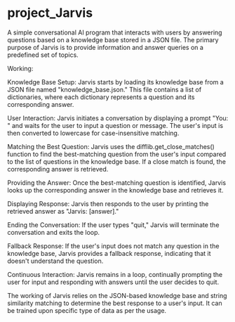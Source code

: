# project_Jarvis

A simple conversational AI program that interacts with users by answering questions based on a knowledge base stored in a JSON file. The primary purpose of Jarvis is to provide information and answer queries on a predefined set of topics.

Working:

Knowledge Base Setup: Jarvis starts by loading its knowledge base from a JSON file named "knowledge_base.json." This file contains a list of dictionaries, where each dictionary represents a question and its corresponding answer.

User Interaction: Jarvis initiates a conversation by displaying a prompt "You: " and waits for the user to input a question or message. The user's input is then converted to lowercase for case-insensitive matching.

Matching the Best Question: Jarvis uses the difflib.get_close_matches() function to find the best-matching question from the user's input compared to the list of questions in the knowledge base. If a close match is found, the corresponding answer is retrieved.

Providing the Answer: Once the best-matching question is identified, Jarvis looks up the corresponding answer in the knowledge base and retrieves it.

Displaying Response: Jarvis then responds to the user by printing the retrieved answer as "Jarvis: [answer]."

Ending the Conversation: If the user types "quit," Jarvis will terminate the conversation and exits the loop.

Fallback Response: If the user's input does not match any question in the knowledge base, Jarvis provides a fallback response, indicating that it doesn't understand the question.

Continuous Interaction: Jarvis remains in a loop, continually prompting the user for input and responding with answers until the user decides to quit.

The working of Jarvis relies on the JSON-based knowledge base and string similarity matching to determine the best response to a user's input. It can be trained upon specific type of data as per the usage.
